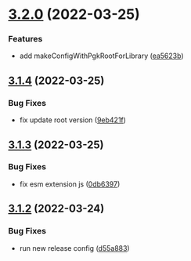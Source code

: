 # [3.2.0](https://github.com/cycjimmy/config-lib/compare/v3.1.4...v3.2.0) (2022-03-25)


### Features

* add makeConfigWithPgkRootForLibrary ([ea5623b](https://github.com/cycjimmy/config-lib/commit/ea5623b490a1f50645ff8f16826d4ce8d89dc1d7))

## [3.1.4](https://github.com/cycjimmy/config-lib/compare/v3.1.3...v3.1.4) (2022-03-25)


### Bug Fixes

* fix update root version ([9eb421f](https://github.com/cycjimmy/config-lib/commit/9eb421f12363deac72ff54c90696796c968c0142))

## [3.1.3](https://github.com/cycjimmy/config-lib/compare/v3.1.2...v3.1.3) (2022-03-25)


### Bug Fixes

* fix esm extension js ([0db6397](https://github.com/cycjimmy/config-lib/commit/0db6397b98cd8395919cef822d7a0a7b6f424935))

## [3.1.2](https://github.com/cycjimmy/config-lib/compare/v3.1.1...v3.1.2) (2022-03-24)


### Bug Fixes

* run new release config ([d55a883](https://github.com/cycjimmy/config-lib/commit/d55a883e89812c83eebc88724ab5eb9f9b8a1195))
